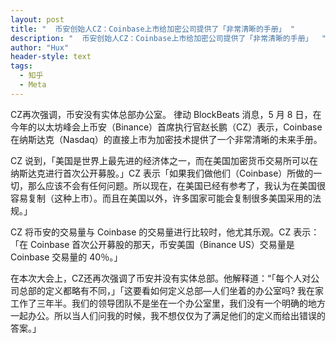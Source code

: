 ```yaml
---
layout: post
title: "  币安创始人CZ：Coinbase上市给加密公司提供了「非常清晰的手册」 "
description: "  币安创始人CZ：Coinbase上市给加密公司提供了「非常清晰的手册」  "
author: "Hux"
header-style: text
tags:
  - 知乎
  - Meta
---
```


CZ再次强调，币安没有实体总部办公室。
律动 BlockBeats 消息，5 月 8 日，在今年的以太坊峰会上币安（Binance）首席执行官赵长鹏（CZ）表示，Coinbase 在纳斯达克（Nasdaq）的直接上市为加密技术提供了一个非常清晰的未来手册。



CZ 说到，「美国是世界上最先进的经济体之一，而在美国加密货币交易所可以在纳斯达克进行首次公开募股。」CZ 表示「如果我们做他们（Coinbase）所做的一切，那么应该不会有任何问题。所以现在，在美国已经有参考了，我认为在美国很容易复制（这种上市）。而且在美国以外，许多国家可能会复制很多美国采用的法规。」







CZ 将币安的交易量与 Coinbase 的交易量进行比较时，他尤其乐观。CZ 表示：「在 Coinbase 首次公开募股的那天，币安美国（Binance US）交易量是 Coinbase 交易量的 40％。」



在本次大会上，CZ还再次强调了币安并没有实体总部。他解释道：“「每个人对公司总部的定义都略有不同，」「这要看如何定义总部—人们坐着的办公室吗? 我在家工作了三年半。我们的领导团队不是坐在一个办公室里，我们没有一个明确的地方一起办公。所以当人们问我的时候，我不想仅仅为了满足他们的定义而给出错误的答案。」
